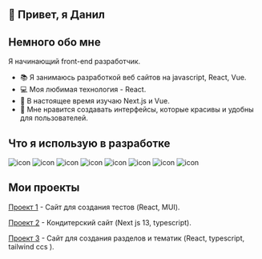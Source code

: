 ## 👋 Привет, я Данил


## Немного обо мне

Я начинающий front-end разработчик. 

- 📚 Я занимаюсь разработкой веб сайтов на javascript, React, Vue.
- 💻 Моя любимая технология - React.
- 🌱 В настоящее время изучаю Next.js и Vue.
- 🎨 Мне нравится создавать интерфейсы, которые красивы и удобны для пользователей.

## Что я использую в разработке

![icon](https://img.icons8.com/?size=32&id=20909&format=png)
![icon](https://img.icons8.com/?size=32&id=21278&format=png)
![icon](https://img.icons8.com/?size=32&id=108784&format=png)
![icon](https://img.icons8.com/?size=32&id=uJM6fQYqDaZK&format=png)
![icon](https://img.icons8.com/?size=32&id=NfbyHexzVEDk&format=png)
![icon](https://img.icons8.com/?size=32&id=jD-fJzVguBmw&format=png)
![icon](https://img.icons8.com/?size=28&id=eETV3RNHVrWA&format=png)
![icon](https://img.icons8.com/?size=32&id=54087&format=png)

## Мои проекты

[Проект 1](https://github.com/memchikq/TestsToYou) - Сайт для создания тестов (React, MUI).

[Проект 2](https://github.com/memchikq/sweets) - Кондитерский сайт (Next js 13, typescript).

[Проект 3](https://github.com/memchikq/contentych) - Сайт для создания разделов и тематик (React, typescript, tailwind ccs ).


